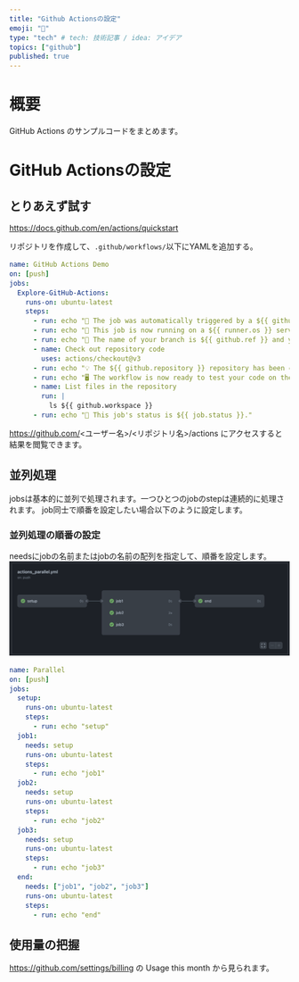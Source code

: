 ```yaml
---
title: "Github Actionsの設定"
emoji: "🐷"
type: "tech" # tech: 技術記事 / idea: アイデア
topics: ["github"]
published: true
---
```


# 概要

GitHub Actions のサンプルコードをまとめます。

# GitHub Actionsの設定

## とりあえず試す

https://docs.github.com/en/actions/quickstart

リポジトリを作成して、`.github/workflows/`以下にYAMLを追加する。

```yaml:.github/workflows/actions.yml
name: GitHub Actions Demo
on: [push]
jobs:
  Explore-GitHub-Actions:
    runs-on: ubuntu-latest
    steps:
      - run: echo "🎉 The job was automatically triggered by a ${{ github.event_name }} event."
      - run: echo "🐧 This job is now running on a ${{ runner.os }} server hosted by GitHub!"
      - run: echo "🔎 The name of your branch is ${{ github.ref }} and your repository is ${{ github.repository }}."
      - name: Check out repository code
        uses: actions/checkout@v3
      - run: echo "💡 The ${{ github.repository }} repository has been cloned to the runner."
      - run: echo "🖥️ The workflow is now ready to test your code on the runner."
      - name: List files in the repository
        run: |
          ls ${{ github.workspace }}
      - run: echo "🍏 This job's status is ${{ job.status }}."
```

https://github.com/<ユーザー名>/<リポジトリ名>/actions にアクセスすると結果を閲覧できます。

## 並列処理
jobsは基本的に並列で処理されます。一つひとつのjobのstepは連続的に処理されます。
job同士で順番を設定したい場合以下のように設定します。

### 並列処理の順番の設定

needsにjobの名前またはjobの名前の配列を指定して、順番を設定します。
![](/images/github-actions-setting/image1.png)

```yaml:.github/workflows/actions_parallel.yml
name: Parallel
on: [push]
jobs:
  setup:
    runs-on: ubuntu-latest
    steps:
      - run: echo "setup"
  job1:
    needs: setup
    runs-on: ubuntu-latest
    steps:
      - run: echo "job1"
  job2:
    needs: setup
    runs-on: ubuntu-latest
    steps:
      - run: echo "job2"
  job3:
    needs: setup
    runs-on: ubuntu-latest
    steps:
      - run: echo "job3"
  end:
    needs: ["job1", "job2", "job3"]
    runs-on: ubuntu-latest
    steps:
      - run: echo "end"
```

## 使用量の把握

https://github.com/settings/billing の Usage this month から見られます。
